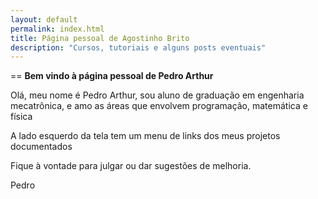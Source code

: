 ```yaml
---
layout: default
permalink: index.html
title: Página pessoal de Agostinho Brito
description: "Cursos, tutoriais e alguns posts eventuais"
---
```


== **Bem vindo à página pessoal de Pedro Arthur**

Olá, meu nome é Pedro Arthur, sou aluno de graduação em engenharia mecatrônica, e amo as áreas que envolvem programação, matemática e física

<i class="fa fa-hand-o-left"></i> A lado esquerdo da tela tem um menu de links dos meus projetos documentados

Fique à vontade para julgar ou dar sugestões de melhoria.

Pedro
